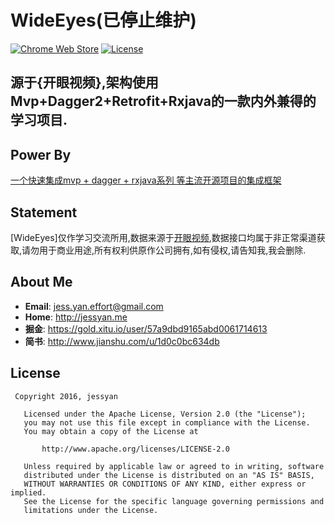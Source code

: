 # WideEyes(已停止维护)
[![Chrome Web Store](https://img.shields.io/chrome-web-store/stars/nimelepbpejjlbmoobocpfnjhihnpked.svg)]()
[![License](http://img.shields.io/badge/License-Apache%202.0-blue.svg?style=flat-square)](http://www.apache.org/licenses/LICENSE-2.0)

## 源于{开眼视频},架构使用Mvp+Dagger2+Retrofit+Rxjava的一款内外兼得的学习项目. 

## Power By 
[一个快速集成mvp + dagger + rxjava系列 等主流开源项目的集成框架](https://github.com/JessYanCoding/MVPArms)


## Statement
[WideEyes]仅作学习交流所用,数据来源于[开眼视频](http://www.wandoujia.com/eyepetizer),数据接口均属于非正常渠道获取,请勿用于商业用途,所有权利供原作公司拥有,如有侵权,请告知我,我会删除.

## About Me
* **Email**: <jess.yan.effort@gmail.com>  
* **Home**: <http://jessyan.me>
* **掘金**: <https://gold.xitu.io/user/57a9dbd9165abd0061714613>
* **简书**: <http://www.jianshu.com/u/1d0c0bc634db> 

## License
```
 Copyright 2016, jessyan     

   Licensed under the Apache License, Version 2.0 (the "License");
   you may not use this file except in compliance with the License.
   You may obtain a copy of the License at 

       http://www.apache.org/licenses/LICENSE-2.0  

   Unless required by applicable law or agreed to in writing, software
   distributed under the License is distributed on an "AS IS" BASIS,
   WITHOUT WARRANTIES OR CONDITIONS OF ANY KIND, either express or implied.
   See the License for the specific language governing permissions and
   limitations under the License.
```

